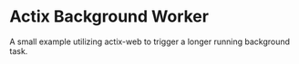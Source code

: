 # Actix Background Worker

A small example utilizing actix-web to trigger a longer running background
task.

